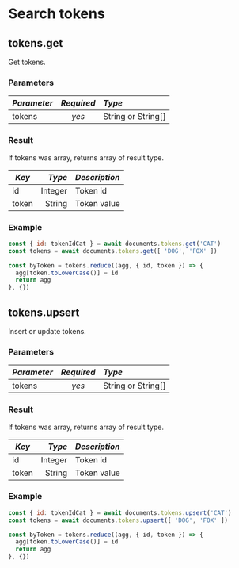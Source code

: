 # Search tokens

## tokens.get

Get tokens.

### Parameters

| *Parameter*   | *Required* | *Type*                             |
| ------------- |:----------:| :--------------------------------- |
| tokens        | *yes*      | String or String[]                 |

### Result

If tokens was array, returns array of result type.

| *Key*         | *Type*    | *Description*  |
| ------------- | ---------:| :------------- |
| id            | Integer   | Token id       |
| token         | String    | Token value    |

### Example

```javascript
const { id: tokenIdCat } = await documents.tokens.get('CAT')
const tokens = await documents.tokens.get([ 'DOG', 'FOX' ])

const byToken = tokens.reduce((agg, { id, token }) => {
  agg[token.toLowerCase()] = id
  return agg
}, {})
```

## tokens.upsert

Insert or update tokens.

### Parameters

| *Parameter*   | *Required* | *Type*                             |
| ------------- |:----------:| :--------------------------------- |
| tokens        | *yes*      | String or String[]                 |

### Result

If tokens was array, returns array of result type.

| *Key*         | *Type*    | *Description*  |
| ------------- | ---------:| :------------- |
| id            | Integer   | Token id       |
| token         | String    | Token value    |

### Example

```javascript
const { id: tokenIdCat } = await documents.tokens.upsert('CAT')
const tokens = await documents.tokens.upsert([ 'DOG', 'FOX' ])

const byToken = tokens.reduce((agg, { id, token }) => {
  agg[token.toLowerCase()] = id
  return agg
}, {})
```